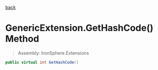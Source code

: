 ﻿

[back](/IronSphere.Extensions/types/GenericExtension)

# GenericExtension.GetHashCode() Method

> Assembly: IronSphere.Extensions

```csharp
public virtual int GetHashCode()
```



 